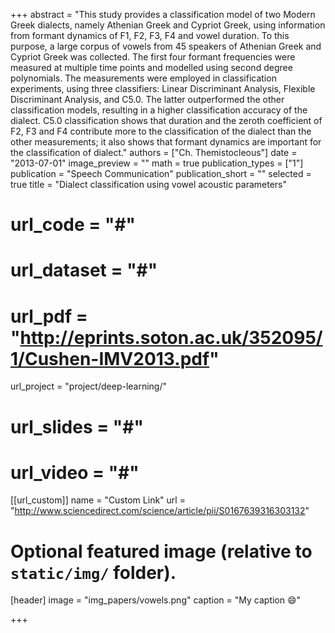 +++
abstract = "This study provides a classification model of two Modern Greek dialects, namely Athenian Greek and Cypriot Greek, using information from formant dynamics of F1, F2, F3, F4 and vowel duration. To this purpose, a large corpus of vowels from 45 speakers of Athenian Greek and Cypriot Greek was collected. The first four formant frequencies were measured at multiple time points and modelled using second degree polynomials. The measurements were employed in classification experiments, using three classifiers: Linear Discriminant Analysis, Flexible Discriminant Analysis, and C5.0. The latter outperformed the other classification models, resulting in a higher classification accuracy of the dialect. C5.0 classification shows that duration and the zeroth coefficient of F2, F3 and F4 contribute more to the classification of the dialect than the other measurements; it also shows that formant dynamics are important for the classification of dialect."
authors = ["Ch. Themistocleous"]
date = "2013-07-01"
image_preview = ""
math = true
publication_types = ["1"]
publication = "Speech Communication"
publication_short = ""
selected = true
title = "Dialect classification using vowel acoustic parameters"
# url_code = "#"
# url_dataset = "#"
# url_pdf = "http://eprints.soton.ac.uk/352095/1/Cushen-IMV2013.pdf"
url_project = "project/deep-learning/"
# url_slides = "#"
# url_video = "#"

[[url_custom]]
name = "Custom Link"
url = "http://www.sciencedirect.com/science/article/pii/S0167639316303132"

# Optional featured image (relative to `static/img/` folder).
[header]
image = "img_papers/vowels.png"
caption = "My caption :smile:"

+++
